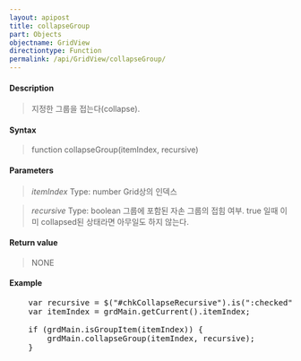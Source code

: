 ```yaml
---
layout: apipost
title: collapseGroup
part: Objects
objectname: GridView
directiontype: Function
permalink: /api/GridView/collapseGroup/
---
```



#### Description

> 지정한 그룹을 접는다(collapse). 

#### Syntax

> function collapseGroup(itemIndex, recursive)

#### Parameters

> *itemIndex*
> Type: number
> Grid상의 인덱스

> *recursive*
> Type: boolean
> 그룹에 포함된 자손 그룹의 접힘 여부. 
> true 일때 이미 collapsed된 상태라면 아무일도 하지 않는다. 

#### Return value

> NONE

#### Example

<pre class="prettyprint">
    var recursive = $("#chkCollapseRecursive").is(":checked");
    var itemIndex = grdMain.getCurrent().itemIndex;
 
    if (grdMain.isGroupItem(itemIndex)) {
        grdMain.collapseGroup(itemIndex, recursive);
    }
</pre>




